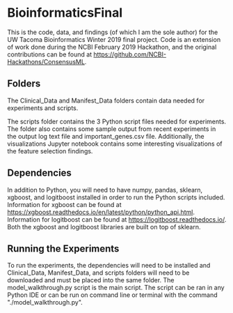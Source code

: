# BioinformaticsFinal
This is the code, data, and findings (of which I am the sole author) for the UW Tacoma Bioinformatics Winter 2019 final project. Code is an extension of work done during the NCBI February 2019 Hackathon, and the original contributions can be found at https://github.com/NCBI-Hackathons/ConsensusML. 

## Folders
The Clinical_Data and Manifest_Data folders contain data needed for experiments and scripts.

The scripts folder contains the 3 Python script files needed for experiments. The folder also contains some sample output from recent experiments in the output log text file and important_genes.csv file. Additionally, the visualizations Jupyter notebook contains some interesting visualizations of the feature selection findings.

## Dependencies
In addition to Python, you will need to have numpy, pandas, sklearn, xgboost, and logitboost installed in order to run the Python scripts included. Information for xgboost can be found at https://xgboost.readthedocs.io/en/latest/python/python_api.html. Information for logitboost can be found at https://logitboost.readthedocs.io/. Both the xgboost and logitboost libraries are built on top of sklearn.

## Running the Experiments
To run the experiments, the dependencies will need to be installed and Clinical_Data, Manifest_Data, and scripts folders will need to be downloaded and must be placed into the same folder. The model_walkthrough.py script is the main script. The script can be ran in any Python IDE or can be run on command line or terminal with the command "./model_walkthrough.py".
